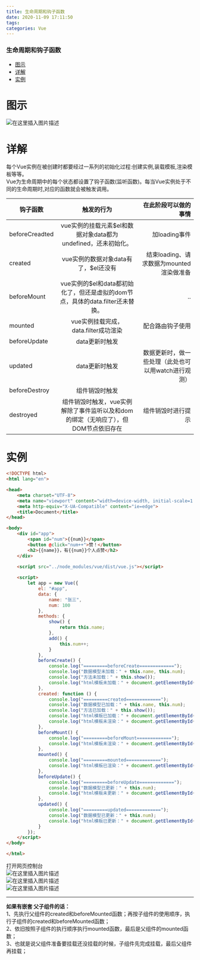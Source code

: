 ```yaml
---
title: 生命周期和钩子函数
date: 2020-11-09 17:11:50
tags: 
categories: Vue
---
```


<!--more-->

### 生命周期和钩子函数

- [图示](#_2)
- [详解](#_4)
- [实例](#_11)

# 图示

![在这里插入图片描述](https://img-blog.csdnimg.cn/20201109170318661.png?x-oss-process=image/watermark,type_ZmFuZ3poZW5naGVpdGk,shadow_10,text_aHR0cHM6Ly9ibG9nLmNzZG4ubmV0L3FxXzIxMDQwNTU5,size_16,color_FFFFFF,t_70#pic_center)

# 详解

每个Vue实例在被创建时都要经过一系列的初始化过程:创建实例,装载模板,渲染模板等等。  
Vue为生命周期中的每个状态都设置了钩子函数\(监听函数\)。每当Vue实例处于不同的生命周期时,对应的函数就会被触发调用。

| 钩子函数 | 触发的行为 | 在此阶段可以做的事情 |
| --- | :-: | --: |
| beforeCreadted | vue实例的挂载元素\$el和数据对象data都为undefined，还未初始化。 | 加loading事件 |
| created | vue实例的数据对象data有了，\$el还没有 | 结束loading、请求数据为mounted渲染做准备 |
| beforeMount | vue实例的\$el和data都初始化了，但还是虚拟的dom节点，具体的data.filter还未替换。 | .. |
| mounted | vue实例挂载完成，data.filter成功渲染 | 配合路由钩子使用 |
| beforeUpdate | data更新时触发 |  |
| updated | data更新时触发 | 数据更新时，做一些处理（此处也可以用watch进行观测） |
| beforeDestroy | 组件销毁时触发 |  |
| destroyed | 组件销毁时触发，vue实例解除了事件监听以及和dom的绑定（无响应了），但DOM节点依旧存在 | 组件销毁时进行提示 |

# 实例

```html
<!DOCTYPE html>
<html lang="en">

<head>
    <meta charset="UTF-8">
    <meta name="viewport" content="width=device-width, initial-scale=1.0">
    <meta http-equiv="X-UA-Compatible" content="ie=edge">
    <title>Document</title>
</head>

<body>
    <div id="app">
        <span id="num">{{num}}</span>
        <button @click="num++">赞！</button>
        <h2>{{name}}，有{{num}}个人点赞</h2>
    </div>

    <script src="../node_modules/vue/dist/vue.js"></script>
    
    <script>
        let app = new Vue({
            el: "#app",
            data: {
                name: "张三",
                num: 100
            },
            methods: {
                show() {
                    return this.name;
                },
                add() {
                    this.num++;
                }
            },
            beforeCreate() {
                console.log("=========beforeCreate=============");
                console.log("数据模型未加载：" + this.name, this.num);
                console.log("方法未加载：" + this.show());
                console.log("html模板未加载：" + document.getElementById("num"));
            },
            created: function () {
                console.log("=========created=============");
                console.log("数据模型已加载：" + this.name, this.num);
                console.log("方法已加载：" + this.show());
                console.log("html模板已加载：" + document.getElementById("num"));
                console.log("html模板未渲染：" + document.getElementById("num").innerText);
            },
            beforeMount() {
                console.log("=========beforeMount=============");
                console.log("html模板未渲染：" + document.getElementById("num").innerText);
            },
            mounted() {
                console.log("=========mounted=============");
                console.log("html模板已渲染：" + document.getElementById("num").innerText);
            },
            beforeUpdate() {
                console.log("=========beforeUpdate=============");
                console.log("数据模型已更新：" + this.num);
                console.log("html模板未更新：" + document.getElementById("num").innerText);
            },
            updated() {
                console.log("=========updated=============");
                console.log("数据模型已更新：" + this.num);
                console.log("html模板已更新：" + document.getElementById("num").innerText);
            }
        });
    </script>
</body>

</html>

```

打开网页控制台  
![在这里插入图片描述](https://img-blog.csdnimg.cn/2020110917084137.png?x-oss-process=image/watermark,type_ZmFuZ3poZW5naGVpdGk,shadow_10,text_aHR0cHM6Ly9ibG9nLmNzZG4ubmV0L3FxXzIxMDQwNTU5,size_16,color_FFFFFF,t_70#pic_center)  
![在这里插入图片描述](https://img-blog.csdnimg.cn/20201109170911819.png#pic_center)  
![在这里插入图片描述](https://img-blog.csdnimg.cn/20201109170923948.png?x-oss-process=image/watermark,type_ZmFuZ3poZW5naGVpdGk,shadow_10,text_aHR0cHM6Ly9ibG9nLmNzZG4ubmV0L3FxXzIxMDQwNTU5,size_16,color_FFFFFF,t_70#pic_center)

---

**如果有嵌套 父子组件的话：**  
1、先执行父组件的created和beforeMounted函数；再按子组件的使用顺序，执行子组件的created和beforeMounted函数；  
2、依旧按照子组件的执行顺序执行mounted函数，最后是父组件的mounted函数；  
3、也就是说父组件准备要挂载还没挂载的时候，子组件先完成挂载，最后父组件再挂载；